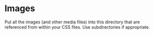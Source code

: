 Images
======

Put all the images (and other media files) into this directory that are referenced from within your CSS files. Use subdirectories if appropriate.
